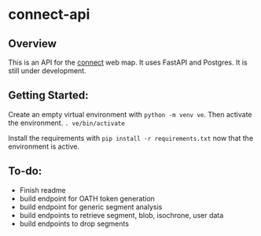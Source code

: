 # connect-api

## Overview
This is an API for the [connect](https://github.com/dvrpc/connect) web map. It uses FastAPI and Postgres. It is still under development.

## Getting Started:
Create an empty virtual environment with `python -m venv ve`.
Then activate the environment. `. ve/bin/activate`

Install the requirements with `pip install -r requirements.txt` now that the environment is active. 

## To-do:
* Finish readme
* build endpoint for OATH token generation
* build endpoint for generic segment analysis
* build endpoints to retrieve segment, blob, isochrone, user data
* build endpoints to drop segments